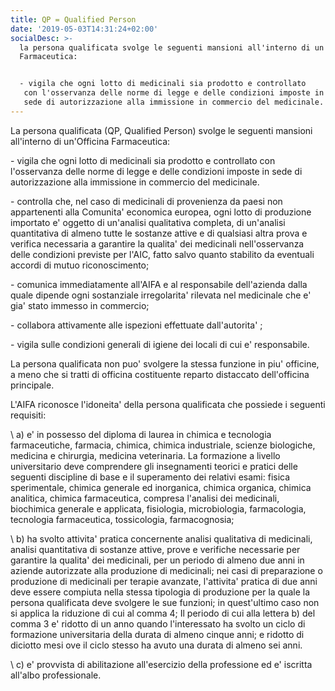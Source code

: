 ```yaml
---
title: QP = Qualified Person
date: '2019-05-03T14:31:24+02:00'
socialDesc: >-
  la persona qualificata svolge le seguenti mansioni all'interno di un'Officina
  Farmaceutica:


  - vigila che ogni lotto di medicinali sia prodotto e controllato
   con l'osservanza delle norme di legge e delle condizioni imposte in
   sede di autorizzazione alla immissione in commercio del medicinale.
---
```

La persona qualificata (QP, Qualified Person) svolge le seguenti mansioni all'interno di un'Officina Farmaceutica: 

\- vigila che ogni lotto di medicinali sia prodotto e controllato con l'osservanza delle norme di legge e delle condizioni imposte in sede di autorizzazione alla immissione in commercio del medicinale.

\- controlla che, nel caso di medicinali di provenienza da  paesi non appartenenti alla Comunita' economica  europea, ogni lotto di produzione importato e' oggetto di un'analisi  qualitativa  completa, di un'analisi quantitativa di almeno tutte le sostanze attive e di qualsiasi altra prova e verifica necessaria a garantire la qualita' dei medicinali nell'osservanza delle condizioni previste  per  l'AIC, fatto salvo quanto stabilito da eventuali accordi di mutuo riconoscimento; 

\- comunica immediatamente all'AIFA e al responsabile dell'azienda dalla quale dipende ogni  sostanziale irregolarita'rilevata nel medicinale che e' gia' stato immesso in commercio; 

\- collabora attivamente alle ispezioni effettuate dall'autorita'; 

\- vigila sulle condizioni generali di igiene dei locali di cui e' responsabile. 

La persona qualificata non puo' svolgere la stessa  funzione in piu' officine, a meno che si tratti di officina costituente reparto distaccato dell'officina principale. 

L'AIFA riconosce l'idoneita' della persona qualificata che possiede i seguenti requisiti: 

\    a) e' in possesso del diploma di laurea in chimica e tecnologia farmaceutiche,  farmacia,  chimica,  chimica industriale, scienze biologiche, medicina e chirurgia, medicina veterinaria. La formazione a livello universitario deve comprendere gli insegnamenti teorici e pratici delle seguenti  discipline  di  base e il superamento dei relativi esami: fisica sperimentale, chimica generale ed  inorganica, chimica organica, chimica analitica, chimica  farmaceutica,  compresa l'analisi  dei   medicinali,   biochimica   generale e applicata, fisiologia,  microbiologia,  farmacologia,  tecnologia  farmaceutica, tossicologia, farmacognosia; 

\    b) ha svolto attivita' pratica concernente analisi qualitativa di medicinali,  analisi  quantitativa  di  sostanze  attive, prove e verifiche necessarie per garantire la qualita' dei medicinali, per un periodo di almeno due anni in aziende autorizzate alla produzione  di medicinali; nei casi di preparazione o produzione di  medicinali  per terapie  avanzate, l'attivita' pratica  di  due  anni  deve  essere compiuta nella stessa tipologia di produzione per la quale la persona qualificata deve svolgere le sue funzioni; in quest'ultimo caso non si applica la riduzione di cui al comma 4; Il periodo di cui alla lettera b) del comma 3 e' ridotto  di  un anno  quando  l'interessato  ha  svolto  un   ciclo   di   formazione universitaria della durata  di  almeno  cinque  anni; e ridotto  di diciotto mesi ove il ciclo stesso ha avuto una durata di  almeno sei anni. 

\    c) e' provvista di abilitazione all'esercizio  della  professione ed e' iscritta all'albo professionale.
